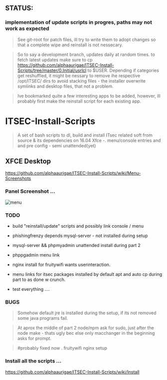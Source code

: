 ## STATUS: 

### implementation of update scripts in progres, paths may not work as expected
> See git-root for patch files, ill try to write them to adopt changes so that a complete wipe and reinstall is not nessecary. 

> So to say a development branch, updates daily at random times. to fetch latest updates make sure to cp https://github.com/alphaaurigae/ITSEC-Install-Scripts/tree/master/0.Initial/usrlcl to $USER. Depending if categories get reshuffled, it might be nessary to remove ihe respective /opt/ITSEC/ dirs to avoid stacking files - the installer overwrite symlinks and desktop files, that not a problem.

> Ive bookmarked quite a few interesting apps to be added, however, ill probably first make the reinstall script for each existing app.
# ITSEC-Install-Scripts

> A set of bash scripts to dl, build and install ITsec related soft from source & its dependencies on 16.04 Xfce -. menu/console entries and and pre config - semi unattended(yet)

## XFCE Desktop 

https://github.com/alphaaurigae/ITSEC-Install-Scripts/wiki/Menu-Screenshots

### Panel Screenshot ...
![menu](http://i.imgur.com/hUs1wM1.png)



### TODO

- build "reinstall/update" scripts and possibly link console / menu 

- phishingfrenzy depends mysql-server - not installed during setup

- mysql-server && phpmyadmin unattended install during part 2

- phppgadmin menu link

- nginx install for fruitywifi wants userinteraction.

- menu links for itsec packages installed by default apt and auto cp during part to as done w crunch.

- test everything ....

### BUGS
 
> Somehow default jre is installed during the setup, if its not removed some java programs fail.

> At aprox the middle of part 2 node/npm ask for sudo, just after the node make - thats ugly bec else only macchanger in the beginning asks for prompt.

> #probably fixed now . fruitywifi nginx setup
### Install all the scripts ...

https://github.com/alphaaurigae/ITSEC-Install-Scripts/wiki/Install







